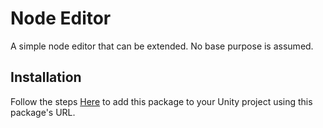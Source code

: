 # Node Editor

A simple node editor that can be extended. No base purpose is assumed.

## Installation
Follow the steps [Here](https://github.com/FedoraDevStudios/Installation-Unity) to add this package to your Unity project using this package's URL.

